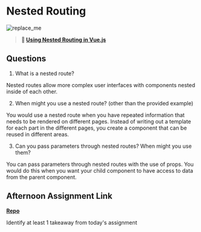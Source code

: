 # Nested Routing

![replace_me](https://codeworks.blob.core.windows.net/public/assets/img/illustrations/placeholder.svg)

> **📖 [Using Nested Routing in Vue.js](https://codeworksacademy.com/fs-student-guide/resources/wk6/04-Child-Routes)**

## Questions

1. What is a nested route?

Nested routes allow more complex user interfaces with components nested inside of each other. 

2. When might you use a nested route? (other than the provided example)

You would use a nested route when you have repeated information that needs to be rendered on different pages. Instead of writing out a template for each part in the different pages, you create a component that can be reused in different areas. 

3. Can you pass parameters through nested routes? When might you use them?

You can pass parameters through nested routes with the use of props. You would do this when you want your child component to have access to data from the parent component. 



## Afternoon Assignment Link

**[Repo](https://github.com/savtemp/blogger)**

Identify at least 1 takeaway from today's assignment
